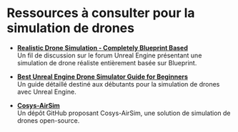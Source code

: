 # Ressources à consulter pour la simulation de drones

- **[Realistic Drone Simulation - Completely Blueprint Based](https://forums.unrealengine.com/t/realistic-drone-simulation-completely-blueprint-based/101098)**  
  Un fil de discussion sur le forum Unreal Engine présentant une simulation de drone réaliste entièrement basée sur Blueprint.

- **[Best Unreal Engine Drone Simulator Guide for Beginners](https://srizfly.com/best-unreal-engine-drone-simulator-guide-for-beginners/)**  
  Un guide détaillé destiné aux débutants pour la simulation de drones avec Unreal Engine.

- **[Cosys-AirSim](https://github.com/Cosys-Lab/Cosys-AirSim)**  
  Un dépôt GitHub proposant Cosys-AirSim, une solution de simulation de drones open-source.

